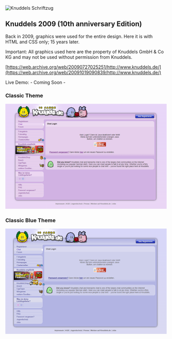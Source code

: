 <img src="https://de.academic.ru/pictures/dewiki/75/Knuddels-Schrifzug.png" alt="Knuddels Schriftzug" />

## Knuddels 2009 (10th anniversary Edition)
Back in 2009, graphics were used for the entire design. Here it is with HTML and CSS only; 15 years later.

Important: All graphics used here are the property of Knuddels GmbH & Co KG and may not be used without permission from Knuddels.

[https://web.archive.org/web/20090727025251/http://www.knuddels.de/](https://web.archive.org/web/20091019090839/http://www.knuddels.de/)

Live Demo: - Coming Soon -

### Classic Theme
<img src="https://github.com/Senziousjs/Knuddels-10th-anniversary-Edition/blob/main/resources/Screenshot%202024-01-28%20144032.png?raw=true" alt="Classic 2009" />

### Classic Blue Theme
<img src="https://github.com/Senziousjs/Knuddels-10th-anniversary-Edition/blob/main/resources/Screenshot%202024-01-28%20144245.png?raw=true" alt="Classic 2009 Blue" />

